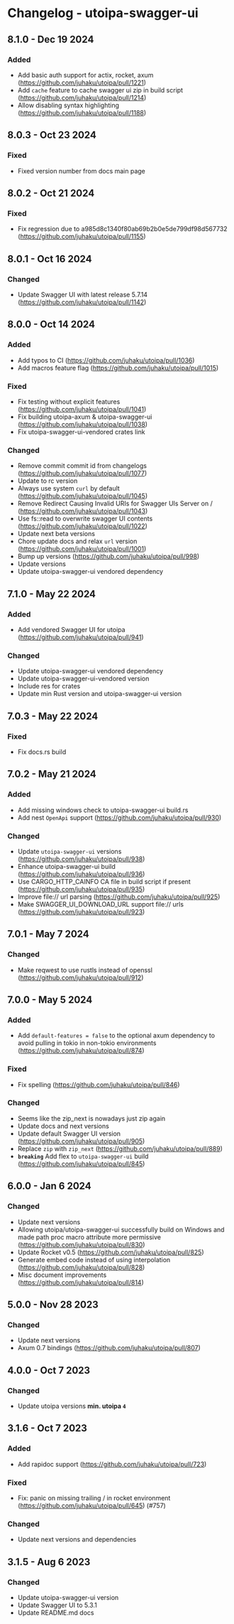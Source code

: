 # Changelog - utoipa-swagger-ui

## 8.1.0 - Dec 19 2024

### Added

* Add basic auth support for actix, rocket, axum (https://github.com/juhaku/utoipa/pull/1221)
* Add `cache` feature to cache swagger ui zip in build script (https://github.com/juhaku/utoipa/pull/1214)
* Allow disabling syntax highlighting (https://github.com/juhaku/utoipa/pull/1188)

## 8.0.3 - Oct 23 2024

### Fixed

* Fixed version number from docs main page

## 8.0.2 - Oct 21 2024

### Fixed

* Fix regression due to a985d8c1340f80ab69b2b0e5de799df98d567732 (https://github.com/juhaku/utoipa/pull/1155)

## 8.0.1 - Oct 16 2024

### Changed

* Update Swagger UI with latest release 5.7.14 (https://github.com/juhaku/utoipa/pull/1142)

## 8.0.0 - Oct 14 2024

### Added

* Add typos to CI (https://github.com/juhaku/utoipa/pull/1036)
* Add macros feature flag (https://github.com/juhaku/utoipa/pull/1015)

### Fixed

* Fix testing without explicit features (https://github.com/juhaku/utoipa/pull/1041)
* Fix building utoipa-axum & utoipa-swagger-ui (https://github.com/juhaku/utoipa/pull/1038)
* Fix utoipa-swagger-ui-vendored crates link

### Changed

* Remove commit commit id from changelogs (https://github.com/juhaku/utoipa/pull/1077)
* Update to rc version
* Always use system `curl` by default (https://github.com/juhaku/utoipa/pull/1045)
* Remove Redirect Causing Invalid URIs for Swagger UIs Server on / (https://github.com/juhaku/utoipa/pull/1043)
* Use fs::read to overwrite swagger UI contents (https://github.com/juhaku/utoipa/pull/1022)
* Update next beta versions
* Chore update docs and relax `url` version (https://github.com/juhaku/utoipa/pull/1001)
* Bump up versions (https://github.com/juhaku/utoipa/pull/998)
* Update versions
* Update utoipa-swagger-ui vendored dependency

## 7.1.0 - May 22 2024

### Added

* Add vendored Swagger UI for utoipa (https://github.com/juhaku/utoipa/pull/941)

### Changed

* Update utoipa-swagger-ui vendored dependency
* Update utoipa-swagger-ui-vendored version
* Include res for crates
* Update min Rust version and utoipa-swagger-ui version

## 7.0.3 - May 22 2024

### Fixed

* Fix docs.rs build

## 7.0.2 - May 21 2024

### Added

* Add missing windows check to utoipa-swagger-ui build.rs
* Add nest `OpenApi` support (https://github.com/juhaku/utoipa/pull/930)

### Changed

* Update `utoipa-swagger-ui` versions (https://github.com/juhaku/utoipa/pull/938)
* Enhance utoipa-swagger-ui build (https://github.com/juhaku/utoipa/pull/936)
* Use CARGO_HTTP_CAINFO CA file in build script if present (https://github.com/juhaku/utoipa/pull/935)
* Improve file:// url parsing (https://github.com/juhaku/utoipa/pull/925)
* Make SWAGGER_UI_DOWNLOAD_URL support file:// urls (https://github.com/juhaku/utoipa/pull/923)

## 7.0.1 - May 7 2024

### Changed

* Make reqwest to use rustls instead of openssl (https://github.com/juhaku/utoipa/pull/912)

## 7.0.0 - May 5 2024

### Added

* Add `default-features = false` to the optional axum dependency to avoid pulling in tokio in non-tokio environments (https://github.com/juhaku/utoipa/pull/874)

### Fixed

* Fix spelling (https://github.com/juhaku/utoipa/pull/846)

### Changed

* Seems like the zip_next is nowadays just zip again
* Update docs and next versions
* Update default Swagger UI version (https://github.com/juhaku/utoipa/pull/905)
* Replace `zip` with `zip_next` (https://github.com/juhaku/utoipa/pull/889)
* **`breaking`** Add flex to `utoipa-swagger-ui` build (https://github.com/juhaku/utoipa/pull/845)

## 6.0.0 - Jan 6 2024

### Changed

* Update next versions
* Allowing utoipa/utoipa-swagger-ui successfully build on Windows and made path proc macro attribute more permissive (https://github.com/juhaku/utoipa/pull/830)
* Update Rocket v0.5 (https://github.com/juhaku/utoipa/pull/825)
* Generate embed code instead of using interpolation (https://github.com/juhaku/utoipa/pull/828)
* Misc document improvements (https://github.com/juhaku/utoipa/pull/814)

## 5.0.0 - Nov 28 2023

### Changed

* Update next versions
* Axum 0.7 bindings (https://github.com/juhaku/utoipa/pull/807)

## 4.0.0 - Oct 7 2023

### Changed

* Update utoipa versions **min. utoipa `4`**

## 3.1.6 - Oct 7 2023

### Added

* Add rapidoc support (https://github.com/juhaku/utoipa/pull/723)

### Fixed

* Fix: panic on missing trailing / in rocket environment (https://github.com/juhaku/utoipa/pull/645) (#757)

### Changed

* Update next versions and dependencies

## 3.1.5 - Aug 6 2023

### Changed

* Update utoipa-swagger-ui version
* Update Swagger UI to 5.3.1
* Update README.md docs
